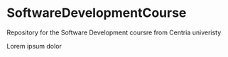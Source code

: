 # SoftwareDevelopmentCourse
Repository for the Software Development coursre from Centria univeristy

Lorem ipsum dolor
